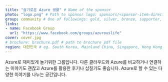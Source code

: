 ```yaml
---
title: "슬기로운 Azure 생활" # Name of the sponsor
photo: "logo.png" # Path to sponsor logo: sponsors/<sponsor-item-directory>/logo.png
group: community # One of followings: gold, silver, bronze, supporter, infra, record, videoi18n, swag, partner
links:
- name: Facebook Group
  url: "https://www.facebook.com/groups/azurouslife"
cover: cover.jpg
# brochure: brochure.pdf # path to brochure pdf file
region: 대한민국 # eg. South Korea, Mainland China, Singapore, Hong Kong, Taiwan ...
---
```


Azure로 재미있게 놀기위한 그룹입니다. 다른 클라우드와 Azure를 비교하거나 연결하는 이야기도 괜찮고 Azure를 활용한 후기나 삽질기도 좋습니다. Azure로 할 수 있는 다양한 이야기를 나누는 공간입니다.